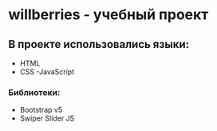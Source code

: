 # willberries - учебный проект
## В проекте использовались языки:
- HTML
- CSS
-JavaScript
### Библиотеки:
- Bootstrap v5
- Swiper Slider JS
